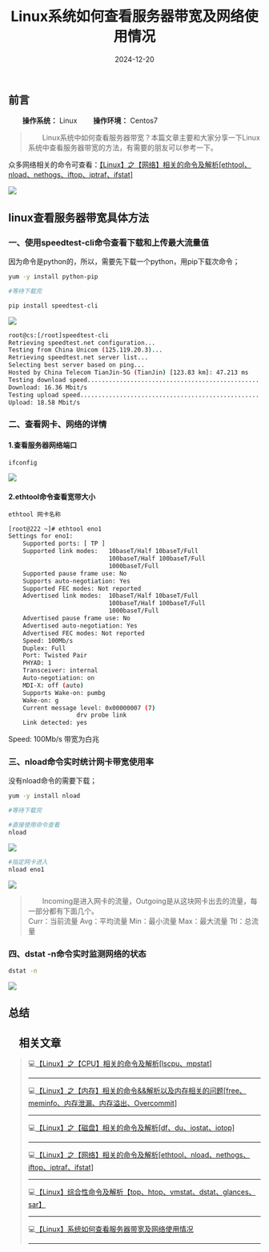 ﻿---
title: Linux系统如何查看服务器带宽及网络使用情况
icon: circle-info
order: 1
category:
  - Linux
  - 网络
tag:
  - Linux
  - 网络
  - 宽带
  - 运维
pageview: false
date: 2024-12-20
comment: false
breadcrumb: false
---

## 前言
&emsp;&emsp;**操作系统：** Linux
&emsp;&emsp;**操作环境：** Centos7

> &emsp;&emsp;Linux系统中如何查看服务器带宽？本篇文章主要和大家分享一下Linux系统中查看服务器带宽的方法，有需要的朋友可以参考一下。

众多网络相关的命令可查看：[【Linux】之【网络】相关的命令及解析[ethtool、nload、nethogs、iftop、iptraf、ifstat]](https://blog.csdn.net/liu_chen_yang/article/details/125146080?spm=1001.2014.3001.5501)

![](https://lcy-blog.oss-cn-beijing.aliyuncs.com/blog/202412200956824.gif)


## linux查看服务器带宽具体方法
### 一、使用speedtest-cli命令查看下载和上传最大流量值

因为命令是python的，所以，需要先下载一个python，用pip下载次命令；
```bash
yum -y install python-pip

#等待下载完

pip install speedtest-cli
```
![](https://lcy-blog.oss-cn-beijing.aliyuncs.com/blog/202412200956950.png)

```bash
root@cs:[/root]speedtest-cli 
Retrieving speedtest.net configuration...
Testing from China Unicom (125.119.20.3)...
Retrieving speedtest.net server list...
Selecting best server based on ping...
Hosted by China Telecom TianJin-5G (TianJin) [123.83 km]: 47.213 ms
Testing download speed................................................................................
Download: 16.36 Mbit/s
Testing upload speed................................................................................................
Upload: 18.58 Mbit/s
```

### 二、查看网卡、网络的详情

#### 1.查看服务器网络端口

```bash
ifconfig
```
![](https://lcy-blog.oss-cn-beijing.aliyuncs.com/blog/202412200956670.png)


#### 2.ethtool命令查看宽带大小

```bash
ethtool 网卡名称
```

```bash
[root@222 ~]# ethtool eno1
Settings for eno1:
	Supported ports: [ TP ]
	Supported link modes:   10baseT/Half 10baseT/Full 
	                        100baseT/Half 100baseT/Full 
	                        1000baseT/Full 
	Supported pause frame use: No
	Supports auto-negotiation: Yes
	Supported FEC modes: Not reported
	Advertised link modes:  10baseT/Half 10baseT/Full 
	                        100baseT/Half 100baseT/Full 
	                        1000baseT/Full 
	Advertised pause frame use: No
	Advertised auto-negotiation: Yes
	Advertised FEC modes: Not reported
	Speed: 100Mb/s
	Duplex: Full
	Port: Twisted Pair
	PHYAD: 1
	Transceiver: internal
	Auto-negotiation: on
	MDI-X: off (auto)
	Supports Wake-on: pumbg
	Wake-on: g
	Current message level: 0x00000007 (7)
			       drv probe link
	Link detected: yes
```
Speed: 100Mb/s 带宽为白兆

### 三、nload命令实时统计网卡带宽使用率

没有nload命令的需要下载；
```bash
yum -y install nload

#等待下载完

#直接使用命令查看
nload
```
![](https://lcy-blog.oss-cn-beijing.aliyuncs.com/blog/202412200956057.png)

```bash
#指定网卡进入
nload eno1
```
![](https://lcy-blog.oss-cn-beijing.aliyuncs.com/blog/202412200956299.png)
>&emsp;&emsp;Incoming是进入网卡的流量，Outgoing是从这块网卡出去的流量，每一部分都有下面几个。<br/>
>Curr：当前流量
> Avg：平均流量 
> Min：最小流量 
> Max：最大流量
>  Ttl：总流量

### 四、dstat -n命令实时监测网络的状态

```bash
dstat -n
```
![](https://lcy-blog.oss-cn-beijing.aliyuncs.com/blog/202412200956579.png)

## 总结
## &emsp;相关文章

>💻[【Linux】之【CPU】相关的命令及解析[lscpu、mpstat]](https://blog.csdn.net/liu_chen_yang/article/details/125143646)
>
>--------------------------
>💻[【Linux】之【内存】相关的命令&&解析以及内存相关的问题[free、meminfo、内存泄漏、内存溢出、Overcommit]](https://blog.csdn.net/liu_chen_yang/article/details/125146057)
>
>--------------------------
>💻[【Linux】之【磁盘】相关的命令及解析[df、du、iostat、iotop]](https://blog.csdn.net/liu_chen_yang/article/details/125256901?spm=1001.2014.3001.5501)
>
>--------------------------
>💻[【Linux】之【网络】相关的命令及解析[ethtool、nload、nethogs、iftop、iptraf、ifstat]](https://blog.csdn.net/liu_chen_yang/article/details/125146080)
>
>--------------------------
>💻[【Linux】综合性命令及解析【top、htop、vmstat、dstat、glances、sar】](https://blog.csdn.net/liu_chen_yang/article/details/125146126)
>
>--------------------------
>💻[【Linux】系统如何查看服务器带宽及网络使用情况](https://blog.csdn.net/liu_chen_yang/article/details/125169987)
>
>--------------------------

